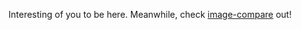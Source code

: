 Interesting of you to be here. Meanwhile, check [image-compare](https://barishnamazov.github.io/image-compare/) out!